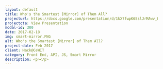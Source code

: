 ```yaml
---
layout: default
title: Who's the Smartest [Mirror] of Them All?
projecturl: https://docs.google.com/presentation/d/1kX7fwpK6SslJrMAwv_ET0TerrErWHG__z0V0vRvzswA/edit?usp=sharing
projectcta: View Presentation
modal-id: 300
date: 2017-02-18
img: smart-mirror.PNG
alt: Who's the Smartest [Mirror] of Them All?
project-date: Feb 2017
client: Hack@CeWIT
category: Front End, API, JS, Smart Mirror
description: <p></p>
---
```

